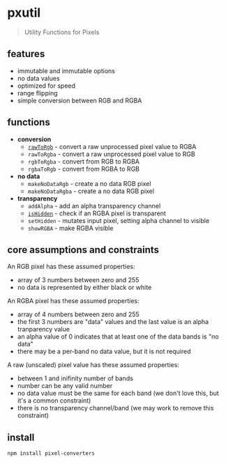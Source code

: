 # pxutil
> Utility Functions for Pixels

## features
- immutable and immutable options
- no data values
- optimized for speed
- range flipping
- simple conversion between RGB and RGBA

## functions
- **conversion**
  - [`rawToRgb`](https://github.com/DanielJDufour/pixel-converters/tree/main/src/raw-to-rgb) - convert a raw unprocessed pixel value to RGBA
  - `rawToRgba` - convert a raw unprocessed pixel value to RGB
  - `rgbToRgba` - convert from RGB to RGBA
  - `rgbaToRgb` - convert from RGBA to RGB
- **no data**
  - `makeNoDataRgb` - create a no data RGB pixel
  - `makeNoDataRgba` - create a no data RGB pixel
- **transparency**
  - `addAlpha` - add an alpha transparency channel
  - [`isHidden`](https://github.com/DanielJDufour/pixel-converters/tree/main/src/is-hidden) - check if an RGBA pixel is transparent
  - `setHidden` - mutates input pixel, setting alpha channel to visible
  - `showRGBA` - make RGBA visible

## core assumptions and constraints
An RGB pixel has these assumed properties:
- array of 3 numbers between zero and 255
- no data is represented by either black or white

An RGBA pixel has these assumed properties:
- array of 4 numbers between zero and 255
- the first 3 numbers are "data" values and the last value is an alpha tranparency value
- an alpha value of 0 indicates that at least one of the data bands is "no data"
- there may be a per-band no data value, but it is not required

A raw (unscaled) pixel value has these assumed properties:
- between 1 and inifinity number of bands
- number can be any valid number
- no data value must be the same for each band (we don't love this, but it's a common constraint)
- there is no transparency channel/band (we may work to remove this constraint)

## install
```bash
npm install pixel-converters
```
